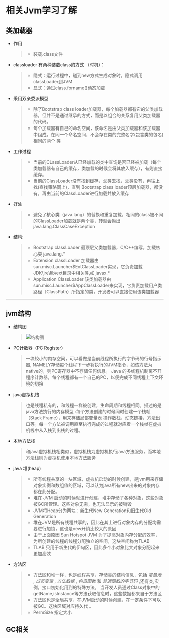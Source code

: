 #  相关Jvm学习了解
## 类加载器
*  作用
    > * 装载.class文件
*  classloader 有两种装载class的方式 （时机）：
    > * 隐式：运行过程中，碰到new方式生成对象时，隐式调用classLoader到JVM
    > * 显式：通过class.forname()动态加载
* 采用双亲委派模型
    > * 除了Bootstrap class loader加载器，每个加载器都有它的父类加载器，但并不是通过继承的方式，而是以组合的关系复用父类加载器的代码。
    > * 每个加载器有自己的命名空间，该命名是由父类加载器和该加载器中组成。在同一个命名空间，不会存在类的完整名字(包含类的包名)相同的两个
    类
*  工作过程
    > * 当前的CLassLoader从已经加载的类中查询是否已经被加载（每个类加载器有自己的缓存，类加载的时候会将其放入缓存），有则直接缓存。
    > * 当前的ClassLoader没有找到缓存，父类去找，父类没有，再往上找(查找策略同上)，直到 Bootstrap class loader顶层加载器，都没有，再由当前的ClassLoader进行加载并放入缓存
*   好处
    > * 避免了核心类（java.lang）的替换和重复加载，相同的class被不同的ClassLoader加载就是两个类，转型会抛出java.lang.ClassCaseException 
*   结构:
    > * Bootstrap classLoader 最顶层父类加载器，C/C++编写，加载核心类 java.lang.*
    > * Extension classLoader 加载器由sun.misc.Launcher$ExtClassLoader实现，它负责加载JDK\jre\lib\ext目录中相关类,如 javax.*
    > * Application ClassLoader 该类加载器由sun.misc.Launcher$AppClassLoader来实现，它负责加载用户类路径（ClassPath）所指定的类，开发者可以直接使用该类加载器
* * *       
## jvm结构
* 结构图
    >![结构图](https://segmentfault.com/img/bVmxl8)
* PC计数器（PC Register）
    >一块较小的内存空间，可以看做是当前线程所执行的字节码的行号指示器, NAMELY存储每个线程下一步将执行的JVM指令，如该方法为native的，则PC寄存器中不存储任何信息。
    Java 的多线程机制离不开程序计数器，每个线程都有一个自己的PC，以便完成不同线程上下文环境的切换
* java虚拟机栈
    >也是线程私有的，和线程一样被创建，生命周期和线程相同。描述的是 java方法执行的内存模型 :每个方法创建的时候同时创建一个栈帧（Stack Frame），用来存储局部变量表
    操作数栈，动态链接，方法出口等。每一个方法被调用直至执行完成的过程就对应着一个栈帧在虚拟机栈中从入栈到出栈的过程。
* 本地方法栈
    >和java虚拟机栈相类似，虚拟机栈为虚拟机执行java方法服务，而本地方法栈则为虚拟机使用本地方法服务
*  java 堆(heap)
    > * 所有线程共享的一块区域，虚拟机启动的时候创建，是jvm用来存储对象实例和数组值的区域，可以认为java所有new出来的对象内存都在此分配。
    > * 堆在 JVM 启动的时候就进行创建，堆中存储了各种对象，这些对象被GC所管理。这些对象无需，也无法显示的被销毁
    > * JVM将Heap分为两块：新生代New Generation和旧生代Old Generation 
    > * 堆在JVM是所有线程共享的，因此在其上进行对象内存的分配均需要进行加锁，这也是new开销比较大的原因  
    > * 由于上面原因 Sun Hotspot JVM 为了提高对象内存分配的效率，为所创建的线程的线程分配独立的空间，这块空间称为TLAB
    > * TLAB 只用于新生代的伊甸区，因此多个小对象比大对象分配起来更加高效
* 方法区
    > * 方法区和堆一样，也是线程共享，存储类的结构信息，包括 _常量池_ , _成员变量_ , _方法数据_ , _构造函数_ 和 _普通函数的字节码_ ,还有类,实例，接口初始化用到的特殊方法。
    当开发人员通过Class对象中的getName,isInstance等方法获取信息时，这些数据都来自于方法区
    > * 方法区也是全局共享，在JVM启动的时候创建，在一定条件下可以被GC。这块区域对应持久代 。
    > * PermSize 指定大小
## GC相关    
         
